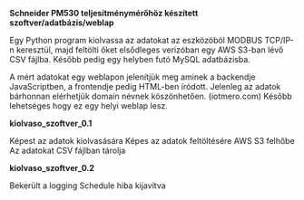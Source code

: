 __Schneider PM530 teljesítménymérőhöz készített szoftver/adatbázis/weblap__

Egy Python program kiolvassa az adatokat az eszközöböl MODBUS TCP/IP-n keresztül, majd feltölti őket elsődleges verizóban
egy AWS S3-ban lévő CSV fájlba. Később pedig egy helyben futó MySQL adatbázisba.

A mért adatokat egy weblapon jelenítjük meg aminek a backendje JavaScriptben, a frontendje pedig HTML-ben íródott.
Jelenleg az adatok bárhonnan elérhetjük domain névnek köszönhetően. (iotmero.com)
Később lehetséges hogy ez egy helyi weblap lesz.

__kiolvaso_szoftver_0.1__

Képest az adatok kiolvasására
Képes az adatok feltöltésére AWS S3 felhőbe
Az adatokat CSV fájlban tárolja

__kiolvaso_szoftver_0.2__

Bekerült a logging
Schedule hiba kijavítva



